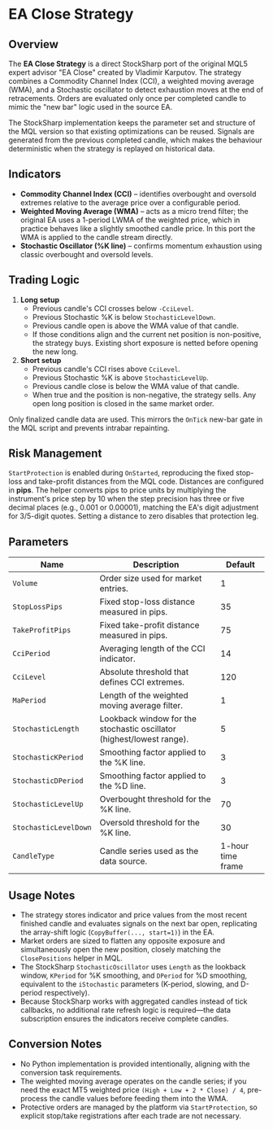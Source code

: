 # EA Close Strategy

## Overview
The **EA Close Strategy** is a direct StockSharp port of the original MQL5 expert advisor "EA Close" created by Vladimir Karputov. The strategy combines a Commodity Channel Index (CCI), a weighted moving average (WMA), and a Stochastic oscillator to detect exhaustion moves at the end of retracements. Orders are evaluated only once per completed candle to mimic the "new bar" logic used in the source EA.

The StockSharp implementation keeps the parameter set and structure of the MQL version so that existing optimizations can be reused. Signals are generated from the previous completed candle, which makes the behaviour deterministic when the strategy is replayed on historical data.

## Indicators
- **Commodity Channel Index (CCI)** – identifies overbought and oversold extremes relative to the average price over a configurable period.
- **Weighted Moving Average (WMA)** – acts as a micro trend filter; the original EA uses a 1-period LWMA of the weighted price, which in practice behaves like a slightly smoothed candle price. In this port the WMA is applied to the candle stream directly.
- **Stochastic Oscillator (%K line)** – confirms momentum exhaustion using classic overbought and oversold levels.

## Trading Logic
1. **Long setup**
   - Previous candle's CCI crosses below `-CciLevel`.
   - Previous Stochastic %K is below `StochasticLevelDown`.
   - Previous candle open is above the WMA value of that candle.
   - If those conditions align and the current net position is non-positive, the strategy buys. Existing short exposure is netted before opening the new long.
2. **Short setup**
   - Previous candle's CCI rises above `CciLevel`.
   - Previous Stochastic %K is above `StochasticLevelUp`.
   - Previous candle close is below the WMA value of that candle.
   - When true and the position is non-negative, the strategy sells. Any open long position is closed in the same market order.

Only finalized candle data are used. This mirrors the `OnTick` new-bar gate in the MQL script and prevents intrabar repainting.

## Risk Management
`StartProtection` is enabled during `OnStarted`, reproducing the fixed stop-loss and take-profit distances from the MQL code. Distances are configured in **pips**. The helper converts pips to price units by multiplying the instrument's price step by 10 when the step precision has three or five decimal places (e.g., 0.001 or 0.00001), matching the EA's digit adjustment for 3/5-digit quotes. Setting a distance to zero disables that protection leg.

## Parameters
| Name | Description | Default |
| ---- | ----------- | ------- |
| `Volume` | Order size used for market entries. | 1 |
| `StopLossPips` | Fixed stop-loss distance measured in pips. | 35 |
| `TakeProfitPips` | Fixed take-profit distance measured in pips. | 75 |
| `CciPeriod` | Averaging length of the CCI indicator. | 14 |
| `CciLevel` | Absolute threshold that defines CCI extremes. | 120 |
| `MaPeriod` | Length of the weighted moving average filter. | 1 |
| `StochasticLength` | Lookback window for the stochastic oscillator (highest/lowest range). | 5 |
| `StochasticKPeriod` | Smoothing factor applied to the %K line. | 3 |
| `StochasticDPeriod` | Smoothing factor applied to the %D line. | 3 |
| `StochasticLevelUp` | Overbought threshold for the %K line. | 70 |
| `StochasticLevelDown` | Oversold threshold for the %K line. | 30 |
| `CandleType` | Candle series used as the data source. | 1-hour time frame |

## Usage Notes
- The strategy stores indicator and price values from the most recent finished candle and evaluates signals on the next bar open, replicating the array-shift logic (`CopyBuffer(..., start=1)`) in the EA.
- Market orders are sized to flatten any opposite exposure and simultaneously open the new position, closely matching the `ClosePositions` helper in MQL.
- The StockSharp `StochasticOscillator` uses `Length` as the lookback window, `KPeriod` for %K smoothing, and `DPeriod` for %D smoothing, equivalent to the `iStochastic` parameters (K-period, slowing, and D-period respectively).
- Because StockSharp works with aggregated candles instead of tick callbacks, no additional rate refresh logic is required—the data subscription ensures the indicators receive complete candles.

## Conversion Notes
- No Python implementation is provided intentionally, aligning with the conversion task requirements.
- The weighted moving average operates on the candle series; if you need the exact MT5 weighted price `(High + Low + 2 * Close) / 4`, pre-process the candle values before feeding them into the WMA.
- Protective orders are managed by the platform via `StartProtection`, so explicit stop/take registrations after each trade are not necessary.

